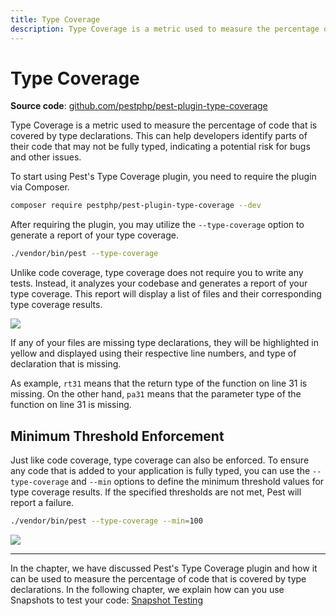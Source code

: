 ```yaml
---
title: Type Coverage
description: Type Coverage is a metric used to measure the percentage of code that is covered by type declarations
---
```


# Type Coverage

**Source code**: [github.com/pestphp/pest-plugin-type-coverage](https://github.com/pestphp/pest-plugin-type-coverage)

Type Coverage is a metric used to measure the percentage of code that is covered by type declarations. This can help developers identify parts of their code that may not be fully typed, indicating a potential risk for bugs and other issues.

To start using Pest's Type Coverage plugin, you need to require the plugin via Composer.

```bash
composer require pestphp/pest-plugin-type-coverage --dev
```

After requiring the plugin, you may utilize the `--type-coverage` option to generate a report of your type coverage.

```bash
./vendor/bin/pest --type-coverage
```

Unlike code coverage, type coverage does not require you to write any tests. Instead, it analyzes your codebase and generates a report of your type coverage. This report will display a list of files and their corresponding type coverage results.

<div class="code-snippet">
    <img src="/assets/img/type-coverage.png" />
</div>

If any of your files are missing type declarations, they will be highlighted in yellow and displayed using their respective line numbers, and type of declaration that is missing.

As example, `rt31` means that the return type of the function on line 31 is missing. On the other hand, `pa31` means that the parameter type of the function on line 31 is missing.

## Minimum Threshold Enforcement

Just like code coverage, type coverage can also be enforced. To ensure any code that is added to your application is fully typed, you can use the `--type-coverage` and `--min` options to define the minimum threshold values for type coverage results. If the specified thresholds are not met, Pest will report a failure.

```bash
./vendor/bin/pest --type-coverage --min=100
```

<div class="code-snippet">
    <img src="/assets/img/coverage-min.webp?1" style="--lines: 9" />
</div>

---

In the chapter, we have discussed Pest's Type Coverage plugin and how it can be used to measure the percentage of code that is covered by type declarations. In the following chapter, we explain how can you use Snapshots to test your code: [Snapshot Testing](/docs/snapshot-testing)
